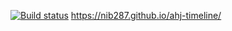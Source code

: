 [![Build status](https://ci.appveyor.com/api/projects/status/63c4p5wynd96b79k?svg=true)](https://ci.appveyor.com/project/nib287/ahj-timeline)
https://nib287.github.io/ahj-timeline/